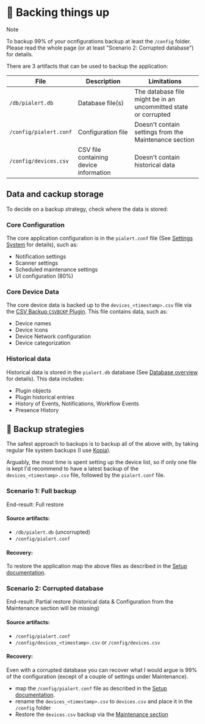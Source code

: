 # 💾 Backing things up

> [!NOTE]
> To backup 99% of your ocnfigurations backup at least the `/config` folder. Please read the whole page (or at least "Scenario 2: Corrupted database") for details.

There are 3 artifacts that can be used to backup the application:

| File                  | Description                   | Limitations                   |
|-----------------------|-------------------------------|-------------------------------|
| `/db/pialert.db`       | Database file(s)  | The database file might be in an uncommitted state or corrupted |
| `/config/pialert.conf` | Configuration file |   Doesn't contain settings from the Maintenance section        |
| `/config/devices.csv`  | CSV file containing device information |     Doesn't contain historical data        |

## Data and cackup storage

To decide on a backup strategy, check where the data is stored:

### Core Configuration

The core application configuration is in the `pialert.conf` file (See [Settings System](https://github.com/jokob-sk/Pi.Alert/blob/main/docs/SETTINGS_SYSTEM.md) for details), such as:

- Notification settings
- Scanner settings
- Scheduled maintenance settings
- UI configuration (80%)

### Core Device Data

The core device data is backed up to the `devices_<timestamp>.csv` file via the [CSV Backup `CSVBCKP` Plugin](https://github.com/jokob-sk/Pi.Alert/tree/main/front/plugins/csv_backup). This file contains data, such as:

- Device names
- Device Icons
- Device Network configuration
- Device categorization 

### Historical data

Historical data is stored in the `pialert.db` database (See [Database overview](https://github.com/jokob-sk/Pi.Alert/blob/main/docs/DATABASE.md) for details). This data includes:

- Plugin objects
- Plugin historical entries
- History of Events, Notifications, Workflow Events
- Presence History

## 🧭 Backup strategies

The safest approach to backups is to backup all of the above with, by taking regular file system backups (I use [Kopia](https://github.com/kopia/kopia)). 

Arguably, the most time is spent setting up the device list, so if only one file is kept I'd recommend to have a latest backup of the `devices_<timestamp>.csv` file, followed by the `pialert.conf` file. 

### Scenario 1: Full backup

End-result: Full restore

#### Source artifacts:

- `/db/pialert.db` (uncorrupted)
- `/config/pialert.conf`

#### Recovery:

To restore the application map the above files as described in the [Setup documentation](https://github.com/jokob-sk/Pi.Alert/blob/main/dockerfiles/README.md#docker-paths). 


### Scenario 2: Corrupted database

End-result: Partial restore (historical data & Configuration from the Maintenance section will be missing)

#### Source artifacts:

- `/config/pialert.conf`
- `/config/devices_<timestamp>.csv` or `/config/devices.csv`

#### Recovery:

Even with a corrupted database you can recover what I would argue is 99% of the configuration (except of a couple of settings under Maintenance). 

- map the `/config/pialert.conf` file as described in the [Setup documentation](https://github.com/jokob-sk/Pi.Alert/blob/main/dockerfiles/README.md#docker-paths).
- rename the `devices_<timestamp>.csv` to `devices.csv` and place it in the `/config` folder
- Restore the `devices.csv` backup via the [Maintenance section](https://github.com/jokob-sk/Pi.Alert/blob/main/docs/DEVICES_BULK_EDITING.md)


